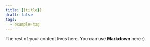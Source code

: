 ```yaml
---
title: {{title}}
draft: false
tags:
  - example-tag
---
```

 
The rest of your content lives here. You can use **Markdown** here :)